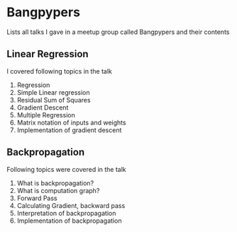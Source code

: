 # Bangpypers
Lists all talks I gave in a meetup group called Bangpypers  and their contents

## Linear Regression

I covered following topics in the talk

1. Regression
2. Simple Linear regression
3. Residual Sum of Squares
4. Gradient Descent
5. Multiple Regression
6. Matrix notation of inputs and weights
7. Implementation of gradient descent

## Backpropagation

Following topics were covered in the talk

1. What is backpropagation?
2. What is computation graph?
3. Forward Pass
4. Calculating Gradient, backward pass
5. Interpretation of backpropagation
6. Implementation of backpropagation
